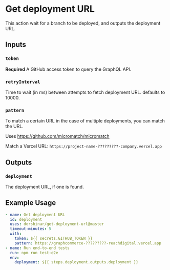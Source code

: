# Get deployment URL

This action wait for a branch to be deployed, and outputs the deployment URL.

## Inputs

### `token`

**Required** A GitHub access token to query the GraphQL API.

### `retryInterval`

Time to wait (in ms) between attempts to fetch deployment URL. defaults to 10000.


### `pattern`

To match a certain URL in the case of multiple deployments, you can match the URL.

Uses https://github.com/micromatch/micromatch

Match a Vercel URL: `https://project-name-?????????-company.vercel.app`

## Outputs

### `deployment`

The deployment URL, if one is found.

## Example Usage

```yaml
- name: Get deployment URL
  id: deployment
  uses: dorshinar/get-deployment-url@master
  timeout-minutes: 5
  with:
    token: ${{ secrets.GITHUB_TOKEN }}
    pattern: https://graphcommerce-?????????-reachdigital.vercel.app
- name: Run end-to-end tests
  run: npm run test:e2e
  env:
    deployment: ${{ steps.deployment.outputs.deployment }}
```
